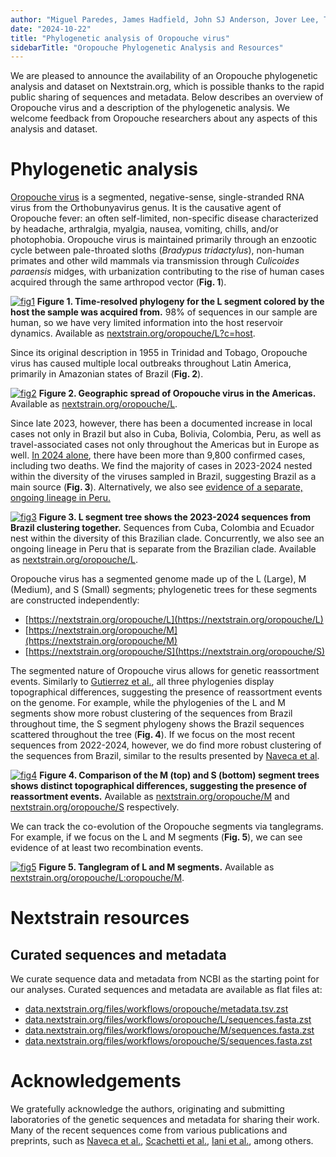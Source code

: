 ```yaml
---
author: "Miguel Paredes, James Hadfield, John SJ Anderson, Jover Lee, Trevor Bedford"
date: "2024-10-22"
title: "Phylogenetic analysis of Oropouche virus"
sidebarTitle: "Oropouche Phylogenetic Analysis and Resources"
---
```


We are pleased to announce the availability of an Oropouche phylogenetic analysis and dataset on Nextstrain.org, which is possible thanks to the rapid public sharing of sequences and metadata. Below describes an overview of Oropouche virus and a description of the phylogenetic analysis. We welcome feedback from Oropouche researchers about any aspects of this analysis and dataset.

# Phylogenetic analysis

[Oropouche virus](https://www.sciencedirect.com/science/article/pii/S016817022400011X#sec0003) is a segmented, negative-sense, single-stranded RNA virus from the Orthobunyavirus genus. It is the causative agent of Oropouche fever: an often self-limited, non-specific disease characterized by headache, arthralgia, myalgia, nausea, vomiting, chills, and/or photophobia. Oropouche virus is maintained primarily through an enzootic cycle between pale-throated sloths (_Bradypus tridactylus_), non-human primates and other wild mammals via transmission through _Culicoides paraensis_ midges, with urbanization contributing to the rise of human cases acquired through the same arthropod vector (**Fig. 1**).

[![fig1](img/oropouche_host_view.png)](https://nextstrain.org/oropouche/L?c=host)
**Figure 1.  Time-resolved phylogeny for the L segment colored by the host the sample was acquired from.** 98% of sequences in our sample are human, so we have very limited information into the host reservoir dynamics. Available as [nextstrain.org/oropouche/L?c=host](https://nextstrain.org/oropouche/L?c=host).

Since its original description in 1955 in Trinidad and Tobago, Oropouche virus has caused multiple local outbreaks throughout Latin America, primarily in Amazonian states of Brazil (**Fig. 2**).

[![fig2](img/oropouche_country_map.png)](https://nextstrain.org/oropouche/L)
**Figure 2. Geographic spread of Oropouche virus in the Americas.** Available as [nextstrain.org/oropouche/L](https://nextstrain.org/oropouche/L).

Since late 2023, however, there has been a documented increase in local cases not only in Brazil but also in Cuba, Bolivia, Colombia, Peru, as well as travel-associated cases not only throughout the Americas but in Europe as well. [In 2024 alone](https://www.paho.org/en/documents/epidemiological-update-oropouche-americas-region-6-september-2024), there have been more than 9,800 confirmed cases, including two deaths. We find the majority of cases in 2023-2024 nested within the diversity of the viruses sampled in Brazil, suggesting Brazil as a main source (**Fig. 3**). Alternatively, we also see [evidence of a separate, ongoing lineage in Peru.](https://nextstrain.org/staging/oropouche/L?f_country=Peru)

[![fig3](img/oropouche_recent_seqs.png)](https://nextstrain.org/oropouche/L)
**Figure 3. L segment tree shows the 2023-2024 sequences from Brazil clustering together.** Sequences from Cuba, Colombia and Ecuador nest within the diversity of this Brazilian clade. Concurrently, we also see an ongoing lineage in Peru that is separate from the Brazilian clade. Available as [nextstrain.org/oropouche/L](https://nextstrain.org/oropouche/L).

Oropouche virus has a segmented genome made up of the L (Large), M (Medium), and S (Small) segments; phylogenetic trees for these segments are constructed independently:
- [https://nextstrain.org/oropouche/L](https://nextstrain.org/oropouche/L)
- [https://nextstrain.org/oropouche/M](https://nextstrain.org/oropouche/M)
- [https://nextstrain.org/oropouche/S](https://nextstrain.org/oropouche/S)

The segmented nature of Oropouche virus allows for genetic reassortment events. Similarly to [Gutierrez et al.](https://pmc.ncbi.nlm.nih.gov/articles/PMC7022353/), all three phylogenies display topographical differences, suggesting the presence of reassortment events on the genome. For example, while the phylogenies of the L and M segments show more robust clustering of the sequences from Brazil throughout time, the S segment phylogeny shows the Brazil sequences scattered throughout the tree  (**Fig. 4**). If we focus on the most recent sequences from 2022-2024, however, we do find more robust clustering of the sequences from Brazil, similar to the results presented by [Naveca et al](https://www.nature.com/articles/s41591-024-03300-3).

[![fig4](img/oropouche_s_and_m_segment.png)](https://nextstrain.org/oropouche/M)
**Figure 4. Comparison of the M (top) and S (bottom) segment trees shows distinct topographical differences, suggesting the presence of reassortment events.** Available as [nextstrain.org/oropouche/M](https://nextstrain.org/oropouche/M) and [nextstrain.org/oropouche/S](https://nextstrain.org/oropouche/S) respectively.

We can track the co-evolution of the Oropouche segments via tanglegrams. For example, if we focus on the L and M segments (**Fig. 5**), we can see evidence of at least two recombination events.

[![fig5](img/oropouche_tanglegram.png)](https://nextstrain.org/oropouche/L:oropouche/M)
**Figure 5. Tanglegram of L and M segments.** Available as [nextstrain.org/oropouche/L:oropouche/M](https://nextstrain.org/oropouche/L:oropouche/M).

# Nextstrain resources

## Curated sequences and metadata

We curate sequence data and metadata from NCBI as the starting point for our analyses. Curated sequences and metadata are available as flat files at:

* [data.nextstrain.org/files/workflows/oropouche/metadata.tsv.zst](https://data.nextstrain.org/files/workflows/oropouche/metadata.tsv.zst)
* [data.nextstrain.org/files/workflows/oropouche/L/sequences.fasta.zst](https://data.nextstrain.org/files/workflows/oropouche/L/sequences.fasta.zst)
* [data.nextstrain.org/files/workflows/oropouche/M/sequences.fasta.zst](https://data.nextstrain.org/files/workflows/oropouche/M/sequences.fasta.zst)
* [data.nextstrain.org/files/workflows/oropouche/S/sequences.fasta.zst](https://data.nextstrain.org/files/workflows/oropouche/S/sequences.fasta.zst)


# Acknowledgements

We gratefully acknowledge the authors, originating and submitting laboratories of the genetic sequences and metadata for sharing their work. Many of the recent sequences come from various publications and preprints, such as [Naveca et al.](https://www.nature.com/articles/s41591-024-03300-3), [Scachetti et al.](https://www.medrxiv.org/content/10.1101/2024.07.27.24310296v1.full), [Iani et al.](https://www.medrxiv.org/content/10.1101/2024.08.02.24311415v2.full), among others.
